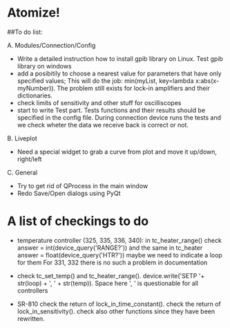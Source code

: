 # Atomize!

##To do list:

A. Modules/Connection/Config
- Write a detailed instruction how to install gpib library on Linux. Test gpib library on windows
- add a posibitily to choose a nearest value for parameters that have only specified values;
This will do the job: min(myList, key=lambda x:abs(x-myNumber)).
The problem still exists for lock-in amplifiers and their dictionaries.
- check limits of sensitivity and other stuff for oscilliscopes
- start to write Test part. Tests functions and their results should be specified in the config file. During connection
device runs the tests and we check wheter the data we receive back is correct or not.


B. Liveplot
- Need a special widget to grab a curve from plot and move it up/down, right/left

C. General
- Try to get rid of QProcess in the main window
- Redo Save/Open dialogs using PyQt

# A list of checkings to do

- temperature controller (325, 335, 336, 340):
in tc_heater_range() check answer = int(device_query('RANGE?')) and the same in tc_heater answer = float(device_query('HTR?'))
maybe we need to indicate a loop for them
For 331, 332 there is no such a problem in documentation
- check tc_set_temp() and tc_heater_range(). device.write('SETP '+ str(loop) + ', ' + str(temp)). Space here ', ' is questionable for all controllers

- SR-810
check the return of lock_in_time_constant(). 
check the return of lock_in_sensitivity().
check also other functions since they have been rewritten.












